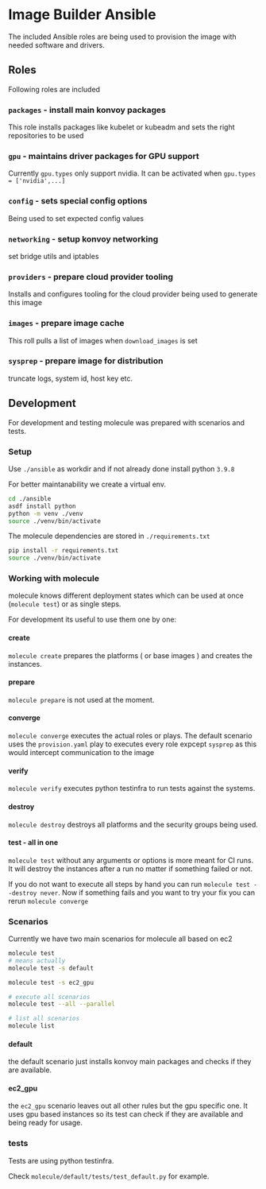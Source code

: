 # Image Builder Ansible
The included Ansible roles are being used to provision the image with needed software and drivers.


## Roles
Following roles are included

### `packages` - install main konvoy packages
This role installs packages like kubelet or kubeadm and sets the right
repositories to be used

### `gpu` - maintains driver packages for GPU support
Currently `gpu.types` only support nvidia.
It can be activated when `gpu.types = ['nvidia',...]`

### `config` - sets special config options
Being used to set expected config values

### `networking` - setup konvoy networking
set bridge utils and iptables

### `providers` - prepare cloud provider tooling
Installs and configures tooling for the cloud provider being used to generate
this image

### `images` - prepare image cache
This roll pulls a list of images when `download_images` is set

### `sysprep` - prepare image for distribution
truncate logs, system id, host key etc.


## Development
For development and testing molecule was prepared with scenarios and tests.

### Setup
Use `./ansible` as workdir and if not already done install python `3.9.8`

For better maintanability we create a virtual env.

```bash
cd ./ansible
asdf install python
python -m venv ./venv
source ./venv/bin/activate
```

The molecule dependencies are stored in `./requirements.txt`

```bash
pip install -r requirements.txt
source ./venv/bin/activate

```

### Working with molecule
molecule knows different deployment states which can be used at once
(`molecule test`) or as single steps.

For development its useful to use them one by one:

#### create
`molecule create` prepares the platforms ( or base images ) and creates the
instances.

#### prepare
`molecule prepare` is not used at the moment.

#### converge
`molecule converge` executes the actual roles or plays. The default scenario
uses the `provision.yaml` play to executes every role expcept `sysprep` as this
would intercept communication to the image

#### verify
`molecule verify` executes python testinfra to run tests against the systems.

#### destroy
`molecule destroy` destroys all platforms and the security groups being used.

#### test - all in one
`molecule test` without any arguments or options is more meant for CI runs.
It will destroy the instances after a run no matter if something failed or not.

If you do not want to execute all steps by hand you can run `molecule test --destroy never`.
Now if something fails and you want to try your fix you can rerun `molecule converge`

### Scenarios
Currently we have two main scenarios for molecule all based on ec2

```bash
molecule test
# means actually
molecule test -s default

molecule test -s ec2_gpu

# execute all scenarios
molecule test --all --parallel

# list all scenarios
molecule list
```

#### default
the default scenario just installs konvoy main packages and checks if they are
available.

#### ec2_gpu
the `ec2_gpu` scenario leaves out all other rules but the gpu specific one. It
uses gpu based instances so its test can check if they are available and being
ready for usage.

### tests
Tests are using python testinfra.

Check `molecule/default/tests/test_default.py` for example.
